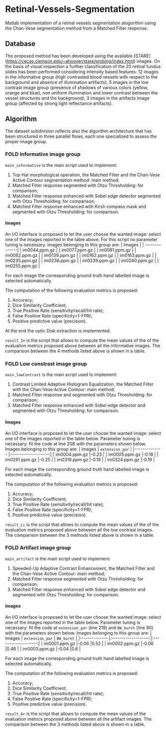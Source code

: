 # Retinal-Vessels-Segmentation
Matlab implementation of a retinal vessels segmentation alogorithm using the Chan-Vese segmentation method from a Matched Filter response.

## Database 
The proposed method has been developed using the available [STARE] (https://cecas.clemson.edu/~ahoover/stare/probing/index.html) images.
On the basis of visual inspection a further classification of the 20 retinal fundus slides has been performed considering intensity based features:
12 images in the informative group (high contrasted blood vessels with respect to the background and absence of illumination artifacts), 5 images in the low contrast image group (presence of shadows of various colors (yellow, orange and blue), non uniform illumination and lower contrast between the vessel structures and the background), 3 images in the artifacts image group (affected by strong light reflectance artifacts).

## Algorithm 
The dataset subdivision reflects also the algorithm architecture that has been structured in three parallel flows, each one specialized to assess the proper image group. 

### FOLD Informative image group

```main_informative``` is the main script used to implement: 
1. Top Hat morphological operation, the Matched Filter and the Chan-Vese Active Contour segmentation method: main method; 
2. Matched Filter response segmented with Otzu Thresholding: for comparison; 
3. Matched Filter response enhanced with Sobel edge detector segmented with Otzu Thresholding: for comparison;
4. Matched Filter response enhanced with Kirsh compass mask and segmented with Otzu Thresholding: for comparison.

#### Images
An I/O interface is proposed to let the user choose the wanted image: select one of the images reported in the table above. 
For this script no parameter tuning is necessary. 
Images belonging to this group are: 
| Images        | 
| --------------|
| im0044.ppm.gz |
| im0077.ppm.gz |
| im0081.ppm.gz |
| im0082.ppm.gz |
| im0139.ppm.gz |
| im0162.ppm.gz |
| im0163.ppm.gz |
| im0235.ppm.gz |
| im0236.ppm.gz |
| im0239.ppm.gz |
| im0240.ppm.gz |
| im0255.ppm.gz |

For each image the corresponding ground truth hand labelled image is selected automatically. 

The computation of the following evaluation metrics is proposed: 
1. Accuracy; 
2. Dice Similarity Coefficient; 
3. True Positive Rate (sensitivity/recall/hit rate); 
4. False Positive Rate (specificity=1-FPR); 
5. Positive predictive value (precision). 

At the end the optic Disk extraction is implemented. 

```result_In``` is the script that allows to compute the mean values of the of the evaluation metrics proposed above between all the informative images. The comparison between the 4 methods listed above is shown in a table.  


### FOLD Low constrast image group

```main_lowContrast``` is the main script used to implement: 
1. Contrast Limited Adaptive Histogram Equalization, the Matched Filter with the Chan-Vese Active Contour: main method; 
2. Matched Filter response and segmented with Otzu Thresholding: for comparison; 
3. Matched Filter response enhanced with Sobel edge detector and segmented with Otzu Thresholding: for comparison. 

#### Images
An I/O interface is proposed to let the user choose the wanted image: select one of the images reported in the table below. 
Parameter tuning is necessary: fit the code at line 208 with the parameters shown below.
Images belonging to this group are: 
| Images        | ```extension_par``` |
|-------------- |:-------------------:| 
| im0004.ppm.gz |-0.23                |
| im0005.ppm.gz |-0.18                |
| im0291.ppm.gz |-0.25                |
| im0319.ppm.gz |-0.19                |
| im0324.ppm.gz |-0.19                |

For each image the corresponding ground truth hand labelled image is selected automatically. 

The computation of the following evaluation metrics is proposed: 
1. Accuracy; 
2. Dice Similarity Coefficient; 
3. True Positive Rate (sensitivity/recall/hit rate); 
4. False Positive Rate (specificity=1-FPR); 
5. Positive predictive value (precision).

```result_Lc``` is the script that allows to compute the mean values of the of the evaluation metrics proposed above between all the low contrast images. The comparison between the 3 methods listed above is shown in a table. 


### FOLD Artifact image group

```main_artifact``` is the main script used to implement: 
1. Speeded-Up Adaptive Contrast Enhancement, the Matched Filter and the Chan-Vese Active Contour: main method; 
2. Matched Filter response segmented with Otzu Thresholding: for comparison; 
3. Matched Filter response enhanced with Sobel edge detector and segmented with Otzu Thresholding: for comparison. 

#### Images
An I/O interface is proposed to let the user choose the wanted image: select one of the images reported in the table below. 
Parameter tuning is necessary: fit the code at ```extension_par``` (line 219) and ```BW_burnt``` (line 90) with the parameters shown below.
Images belonging to this group are: 
| Images        | ```extension_par``` | ```BW_burnt```      |
|-------------- |:-------------------:|:-------------------:|
| im0001.ppm.gz |-0.06                |0.52                 |
| im0002.ppm.gz |-0.06                |0.46                 |
| im0003.ppm.gz |-0.04                |0.6                  |

For each image the corresponding ground truth hand labelled image is selected automatically. 

The computation of the following evaluation metrics is proposed: 
1. Accuracy; 
2. Dice Similarity Coefficient; 
3. True Positive Rate (sensitivity/recall/hit rate); 
4. False Positive Rate (specificity=1-FPR); 
5. Positive predictive value (precision).

```result_Ar``` is the script that allows to compute the mean values of the evaluation metrics proposed above between all the artifact images. The comparison between the 3 methods listed above is shown in a table. 
